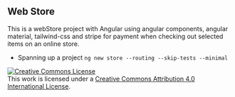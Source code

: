 ## Web Store
This is a webStore project with Angular using angular components, angular material, tailwind-css and stripe for payment when checking out selected items on an online store.
- Spanning up a project `ng new store --routing --skip-tests --minimal`

<a rel="license" href="http://creativecommons.org/licenses/by/4.0/"><img alt="Creative Commons License" style="border-width:0" src="https://i.creativecommons.org/l/by/4.0/88x31.png" /></a><br />This work is licensed under a <a rel="license" href="http://creativecommons.org/licenses/by/4.0/">Creative Commons Attribution 4.0 International License</a>.